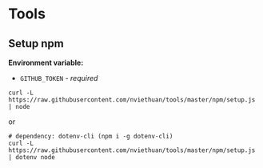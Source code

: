 # Tools

## Setup npm

**Environment variable:**

- `GITHUB_TOKEN` - _required_

```
curl -L https://raw.githubusercontent.com/nviethuan/tools/master/npm/setup.js | node
```

or

```
# dependency: dotenv-cli (npm i -g dotenv-cli)
curl -L https://raw.githubusercontent.com/nviethuan/tools/master/npm/setup.js | dotenv node
```
